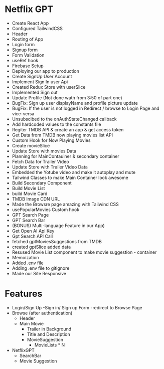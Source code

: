 # Netflix GPT

- Create React App
- Configured TailwindCSS
- Header
- Routing of App
- Login form
- Signup form
- Form Validation
- useRef hook 
- Firebase Setup
- Deploying our app to production
- Create SignUp User Account 
- Implement Sign In user Api
- Created Redux Store with userSlice
- Implemented Sign out
- Update Profile (Not done wath from 3:50 of part one)
- BugFix: Sign up user displayName and profile picture update
- BugFix: If the user is not logged in Redirect / browse to Login Page and vice-versa
- Unsubscibed to the onAuthStateChanged callback
- Add hardcoded values to the constants file
- Regiter TMDB API & create an app & get access token
- Get Data from TMDB now playing movies list API
- Custom Hook for Now Playing Movies
- Create movieSlice
- Update Store with movies Data
- Planning for MainContauiner & secondary container
- Fetch Data for Trailer Video
- Update Store with Trailer Video Data
- Embedded the Yotube video and make it autoplay and mute
- Tailwind Classes to make Main Container look awesome
- Build Secondary Component
- Build Movie List
- build Movie Card
- TMDB Image CDN URL
- Made the Browsre page amazing with Tailwind CSS
- usePopularMovies Custom hook
- GPT Search Page
- GPT Search Bar
- (BONUS) Multi-language Feature in our App)
- Get Open AI Api Key
- Gpt Search API Call
- fetched gptMoviesSuggestions from TMDB
- created gptSlice added data
- Resused Movie List component to make movie suggestion - container
- Memoization
- Added .env file
- Adding .env file to gitignore
- Made our Site Responsive


# Features

- Login/Sign Up
    -Sign in/ Sign up Form
    -redirect to Browse Page
- Browse (after authentication)
    - Header
    - Main Movie
        - Trailer in Background
        - Title and Description
        - MovieSuggestion
            - MovieLists * N
- NetflixGPT
    - SearchBar
    - Movie Suggestion            